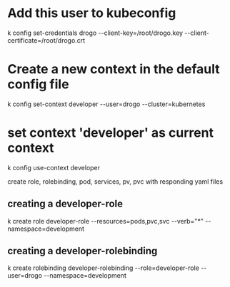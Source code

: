 # Add this user to kubeconfig
k config set-credentials drogo --client-key=/root/drogo.key --client-certificate=/root/drogo.crt
# Create a new context in the default config file
k config set-context developer --user=drogo --cluster=kubernetes  
# set context 'developer' as current context 
k config use-context developer 

create role, rolebinding, pod, services, pv, pvc with responding yaml files 
## creating a developer-role
k create role developer-role --resources=pods,pvc,svc --verb="*" --namespace=development 
## creating a developer-rolebinding
k create rolebinding developer-rolebinding --role=developer-role --user=drogo --namespace=development 